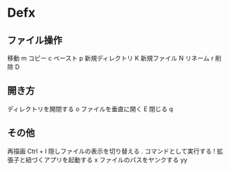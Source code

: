 # Defx
## ファイル操作
移動                m
コピー              c
ペースト            p
新規ディレクトリ    K
新規ファイル        N
リネーム            r
削除                D

## 開き方
ディレクトリを開閉する    o
ファイルを垂直に開く      E
閉じる                    q

## その他
再描画                           Ctrl + l
隠しファイルの表示を切り替える   .
コマンドとして実行する           !
拡張子と紐づくアプリを起動する   x
ファイルのパスをヤンクする       yy

